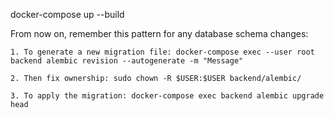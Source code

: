 docker-compose up --build


From now on, remember this pattern for any database schema changes:

    1. To generate a new migration file: docker-compose exec --user root backend alembic revision --autogenerate -m "Message"

    2. Then fix ownership: sudo chown -R $USER:$USER backend/alembic/

    3. To apply the migration: docker-compose exec backend alembic upgrade head